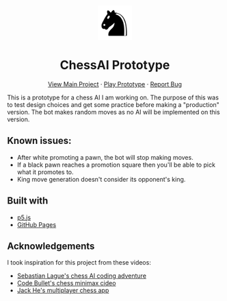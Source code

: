 <p align="center">
  <img src="assets/images/icon.png" alt="Logo" width="80" height="80">
  <h1 align="center">ChessAI Prototype</h1>
  <p align="center">
    <a href="https://github.com/UhMarco/ChessAI/">View Main Project</a>
    ·
    <a href="https://uhmarco.github.io/ChessPrototype">Play Prototype</a>
    ·
    <a href="https://github.com/UhMarco/ChessAI/issues">Report Bug</a>
  </p>
</p>

This is a prototype for a chess AI I am working on. The purpose of this was to test design choices and get some practice before making a "production" version. The bot makes random moves as no AI will be implemented on this version.

## Known issues:
* After white promoting a pawn, the bot will stop making moves.
* If a black pawn reaches a promotion square then you'll be able to pick what it promotes to.
* King move generation doesn't consider its opponent's king.

## Built with
* [p5.js](https://p5js.org/)
* [GitHub Pages](https://pages.github.com)

## Acknowledgements
I took inspiration for this project from these videos:
* [Sebastian Lague's chess AI coding adventure](https://www.youtube.com/watch?v=U4ogK0MIzqk)
* [Code Bullet's chess minimax cideo](https://www.youtube.com/watch?v=DZfv0YgLJ2Q&t=323s)
* [Jack He's multiplayer chess app](https://www.youtube.com/watch?v=QwUZxCBtfLw)
